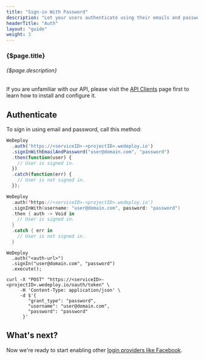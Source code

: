 ```yaml
---
title: "Sign-in With Password"
description: "Let your users authenticate using their emails and passwords."
headerTitle: "Auth"
layout: "guide"
weight: 3
---
```


### {$page.title}

###### {$page.description}

<aside>

If you are unfamiliar with our API, please visit the [API Clients](/docs/intro/api-clients/) page first to learn how to install and configure it.

</aside>

<article id="1">

## Authenticate

To sign in using email and password, call this method:

```javascript
WeDeploy
  .auth('https://<serviceID>-<projectID>.wedeploy.io')
  .signInWithEmailAndPassword("user@domain.com", "password")
  .then(function(user) {
    // User is signed in.
  })
  .catch(function(err) {
    // User is not signed in.
  });
```
```swift
WeDeploy
  .auth('https://<serviceID>-<projectID>.wedeploy.io')
  .signInWith(username: "user@domain.com", password: "password")
  .then { auth -> Void in
    // User is signed in.
  }
  .catch { err in
    // User is not signed in.
  }
```
```text/x-java
WeDeploy
  .auth("<auth-url>")
  .signIn("user@domain.com", "password")
  .execute();
```
```text/x-sh
curl -X "POST" "https://<serviceID>-<projectID>.wedeploy.io/oauth/token" \
     -H 'Content-Type: application/json' \
     -d $'{
        "grant_type": "password",
        "username": "user@domain.com",
        "password": "password"
      }'
```

</article>

## What's next?

Now we're ready to start enabling other [login providers like Facebook](/docs/auth/sign-in-with-facebook/).
